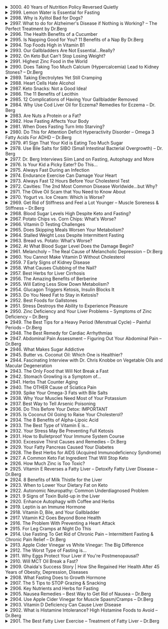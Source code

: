 <details>
<summary>3000. 40 Years of Nutrition Policy Reversed Quietly</summary><br>

<a href="https://www.youtube.com/watch?v=y_VQg6VrSKM" target="_blank">
    <img src="https://img.youtube.com/vi/y_VQg6VrSKM/maxresdefault.jpg" alt="[Youtube]" width="200">
</a>


</details>

<details>
<summary>2999. Lemon Water is Essential for Fasting</summary><br>

<a href="https://www.youtube.com/watch?v=xJ0g7HJKNgY" target="_blank">
    <img src="https://img.youtube.com/vi/xJ0g7HJKNgY/maxresdefault.jpg" alt="[Youtube]" width="200">
</a>


</details>

<details>
<summary>2998. Why is Xylitol Bad for Dogs?</summary><br>

<a href="https://www.youtube.com/watch?v=Fp7eX8yjPP4" target="_blank">
    <img src="https://img.youtube.com/vi/Fp7eX8yjPP4/maxresdefault.jpg" alt="[Youtube]" width="200">
</a>


</details>

<details>
<summary>2997. What to do for Alzheimer's Disease if Nothing is Working? – The Perfect Treatment by Dr.Berg</summary><br>

<a href="https://www.youtube.com/watch?v=Dh2mX_o9ZYQ" target="_blank">
    <img src="https://img.youtube.com/vi/Dh2mX_o9ZYQ/maxresdefault.jpg" alt="[Youtube]" width="200">
</a>


</details>

<details>
<summary>2996. The Health Benefits of a Cucumber</summary><br>

<a href="https://www.youtube.com/watch?v=KP8XipP3qTE" target="_blank">
    <img src="https://img.youtube.com/vi/KP8XipP3qTE/maxresdefault.jpg" alt="[Youtube]" width="200">
</a>


</details>

<details>
<summary>2995. Is Napping Good for You? 11 Benefits of a Nap By Dr.Berg</summary><br>

<a href="https://www.youtube.com/watch?v=xpkyh_VFCzY" target="_blank">
    <img src="https://img.youtube.com/vi/xpkyh_VFCzY/maxresdefault.jpg" alt="[Youtube]" width="200">
</a>


</details>

<details>
<summary>2994. Top Foods High in Vitamin B1</summary><br>

<a href="https://www.youtube.com/watch?v=cJ6MIiPyXZY" target="_blank">
    <img src="https://img.youtube.com/vi/cJ6MIiPyXZY/maxresdefault.jpg" alt="[Youtube]" width="200">
</a>


</details>

<details>
<summary>2993. Our Gallbladders Are Not Essential...Really?</summary><br>

<a href="https://www.youtube.com/watch?v=3fZ5QAi1iGo" target="_blank">
    <img src="https://img.youtube.com/vi/3fZ5QAi1iGo/maxresdefault.jpg" alt="[Youtube]" width="200">
</a>


</details>

<details>
<summary>2992. On Keto But Can't Stop Losing Weight?</summary><br>

<a href="https://www.youtube.com/watch?v=2cwzgl1a72E" target="_blank">
    <img src="https://img.youtube.com/vi/2cwzgl1a72E/maxresdefault.jpg" alt="[Youtube]" width="200">
</a>


</details>

<details>
<summary>2991. Highest Zinc Food in the World</summary><br>

<a href="https://www.youtube.com/watch?v=fzhbqnNiXFM" target="_blank">
    <img src="https://img.youtube.com/vi/fzhbqnNiXFM/maxresdefault.jpg" alt="[Youtube]" width="200">
</a>


</details>

<details>
<summary>2990. Does Taking Too Much Calcium (Hypercalcemia) Lead to Kidney Stones? – Dr.Berg</summary><br>

<a href="https://www.youtube.com/watch?v=3S6NTcg3bFE" target="_blank">
    <img src="https://img.youtube.com/vi/3S6NTcg3bFE/maxresdefault.jpg" alt="[Youtube]" width="200">
</a>


</details>

<details>
<summary>2989. Taking Electrolytes Yet Still Cramping</summary><br>

<a href="https://www.youtube.com/watch?v=zTvqEoeo_Qg" target="_blank">
    <img src="https://img.youtube.com/vi/zTvqEoeo_Qg/maxresdefault.jpg" alt="[Youtube]" width="200">
</a>


</details>

<details>
<summary>2988. Heart Cells Hate Alcohol</summary><br>

<a href="https://www.youtube.com/watch?v=ZvSR05wl_3g" target="_blank">
    <img src="https://img.youtube.com/vi/ZvSR05wl_3g/maxresdefault.jpg" alt="[Youtube]" width="200">
</a>


</details>

<details>
<summary>2987. Keto Snacks: Not a Good Idea!</summary><br>

<a href="https://www.youtube.com/watch?v=p3eNmkTjXOM" target="_blank">
    <img src="https://img.youtube.com/vi/p3eNmkTjXOM/maxresdefault.jpg" alt="[Youtube]" width="200">
</a>


</details>

<details>
<summary>2986. The 11 Benefits of Lecithin</summary><br>

<a href="https://www.youtube.com/watch?v=4pVEedOSXT8" target="_blank">
    <img src="https://img.youtube.com/vi/4pVEedOSXT8/maxresdefault.jpg" alt="[Youtube]" width="200">
</a>


</details>

<details>
<summary>2985. 12 Complications of Having Your Gallbladder Removed</summary><br>

<a href="https://www.youtube.com/watch?v=fCP6QxklqI4" target="_blank">
    <img src="https://img.youtube.com/vi/fCP6QxklqI4/maxresdefault.jpg" alt="[Youtube]" width="200">
</a>


</details>

<details>
<summary>2984. Why Use Cod Liver Oil for Eczema? Remedies for Eczema – Dr. Berg</summary><br>

<a href="https://www.youtube.com/watch?v=GNXIebMvPCU" target="_blank">
    <img src="https://img.youtube.com/vi/GNXIebMvPCU/maxresdefault.jpg" alt="[Youtube]" width="200">
</a>


</details>

<details>
<summary>2983. Are Nuts a Protein or a Fat?</summary><br>

<a href="https://www.youtube.com/watch?v=yN8XOUcOcXA" target="_blank">
    <img src="https://img.youtube.com/vi/yN8XOUcOcXA/maxresdefault.jpg" alt="[Youtube]" width="200">
</a>


</details>

<details>
<summary>2982. How Fasting Affects Your Body</summary><br>

<a href="https://www.youtube.com/watch?v=g-cchLeHwrM" target="_blank">
    <img src="https://img.youtube.com/vi/g-cchLeHwrM/maxresdefault.jpg" alt="[Youtube]" width="200">
</a>


</details>

<details>
<summary>2981. When Does Fasting Turn Into Starving?</summary><br>

<a href="https://www.youtube.com/watch?v=3DYFXrCYAgk" target="_blank">
    <img src="https://img.youtube.com/vi/3DYFXrCYAgk/maxresdefault.jpg" alt="[Youtube]" width="200">
</a>


</details>

<details>
<summary>2980. Do This for Attention Deficit Hyperactivity Disorder – Omega 3 Fatty Acids For ADHD – Dr.Berg</summary><br>

<a href="https://www.youtube.com/watch?v=Qf27HdWFzj0" target="_blank">
    <img src="https://img.youtube.com/vi/Qf27HdWFzj0/maxresdefault.jpg" alt="[Youtube]" width="200">
</a>


</details>

<details>
<summary>2979. #1 Sign That Your Kid is Eating Too Much Sugar</summary><br>

<a href="https://www.youtube.com/watch?v=zHq6VJ2Q7QU" target="_blank">
    <img src="https://img.youtube.com/vi/zHq6VJ2Q7QU/maxresdefault.jpg" alt="[Youtube]" width="200">
</a>


</details>

<details>
<summary>2978. Use Bile Salts for SIBO (Small Intestinal Bacterial Overgrowth) –  Dr. Berg</summary><br>

<a href="https://www.youtube.com/watch?v=GDGDC0fggKM" target="_blank">
    <img src="https://img.youtube.com/vi/GDGDC0fggKM/maxresdefault.jpg" alt="[Youtube]" width="200">
</a>


</details>

<details>
<summary>2977. Dr. Berg Interviews Siim Land on Fasting, Autophagy and More</summary><br>

<a href="https://www.youtube.com/watch?v=1k59m6gs7hU" target="_blank">
    <img src="https://img.youtube.com/vi/1k59m6gs7hU/maxresdefault.jpg" alt="[Youtube]" width="200">
</a>


</details>

<details>
<summary>2976. Is Your Kid a Picky Eater? Do This...</summary><br>

<a href="https://www.youtube.com/watch?v=BoomsBmRGbg" target="_blank">
    <img src="https://img.youtube.com/vi/BoomsBmRGbg/maxresdefault.jpg" alt="[Youtube]" width="200">
</a>


</details>

<details>
<summary>2975. Always Fast During an Infection</summary><br>

<a href="https://www.youtube.com/watch?v=qj57V3NP4Ds" target="_blank">
    <img src="https://img.youtube.com/vi/qj57V3NP4Ds/maxresdefault.jpg" alt="[Youtube]" width="200">
</a>


</details>

<details>
<summary>2974. Endurance Exercise Can Damage Your Heart</summary><br>

<a href="https://www.youtube.com/watch?v=C65f3mJIkyc" target="_blank">
    <img src="https://img.youtube.com/vi/C65f3mJIkyc/maxresdefault.jpg" alt="[Youtube]" width="200">
</a>


</details>

<details>
<summary>2973. Always Fast 12 Hours Before Your Cholesterol Test</summary><br>

<a href="https://www.youtube.com/watch?v=zCpthHQVcC8" target="_blank">
    <img src="https://img.youtube.com/vi/zCpthHQVcC8/maxresdefault.jpg" alt="[Youtube]" width="200">
</a>


</details>

<details>
<summary>2972. Cavities: The 2nd Most Common Disease Worldwide...but Why?</summary><br>

<a href="https://www.youtube.com/watch?v=I9Bz_TBvd9A" target="_blank">
    <img src="https://img.youtube.com/vi/I9Bz_TBvd9A/maxresdefault.jpg" alt="[Youtube]" width="200">
</a>


</details>

<details>
<summary>2971. The Olive Oil Scam that You Need to Know About</summary><br>

<a href="https://www.youtube.com/watch?v=7TwBxHZDAhg" target="_blank">
    <img src="https://img.youtube.com/vi/7TwBxHZDAhg/maxresdefault.jpg" alt="[Youtube]" width="200">
</a>


</details>

<details>
<summary>2970. Yogurt vs. Ice Cream: Which is Worse?</summary><br>

<a href="https://www.youtube.com/watch?v=EsyoLmUzBb0" target="_blank">
    <img src="https://img.youtube.com/vi/EsyoLmUzBb0/maxresdefault.jpg" alt="[Youtube]" width="200">
</a>


</details>

<details>
<summary>2969. Get Rid of Stiffness and Feel a Lot Younger – Muscle Soreness & Stiffness – Dr.Berg</summary><br>

<a href="https://www.youtube.com/watch?v=G_kVwG2wFWI" target="_blank">
    <img src="https://img.youtube.com/vi/G_kVwG2wFWI/maxresdefault.jpg" alt="[Youtube]" width="200">
</a>


</details>

<details>
<summary>2968. Blood Sugar Levels High Despite Keto and Fasting?</summary><br>

<a href="https://www.youtube.com/watch?v=T12v9QTVwQQ" target="_blank">
    <img src="https://img.youtube.com/vi/T12v9QTVwQQ/maxresdefault.jpg" alt="[Youtube]" width="200">
</a>


</details>

<details>
<summary>2967. Potato Chips vs. Corn Chips: What's Worse?</summary><br>

<a href="https://www.youtube.com/watch?v=87qAnrI4sAs" target="_blank">
    <img src="https://img.youtube.com/vi/87qAnrI4sAs/maxresdefault.jpg" alt="[Youtube]" width="200">
</a>


</details>

<details>
<summary>2966. Vitamin D Testing Challenges</summary><br>

<a href="https://www.youtube.com/watch?v=ZBcg6sNREXE" target="_blank">
    <img src="https://img.youtube.com/vi/ZBcg6sNREXE/maxresdefault.jpg" alt="[Youtube]" width="200">
</a>


</details>

<details>
<summary>2965. Does Skipping Meals Worsen Your Metabolism?</summary><br>

<a href="https://www.youtube.com/watch?v=rbWaj-NfbvM" target="_blank">
    <img src="https://img.youtube.com/vi/rbWaj-NfbvM/maxresdefault.jpg" alt="[Youtube]" width="200">
</a>


</details>

<details>
<summary>2964. Stalled Weight Loss Despite Intermittent Fasting</summary><br>

<a href="https://www.youtube.com/watch?v=xeNIHeD2tOg" target="_blank">
    <img src="https://img.youtube.com/vi/xeNIHeD2tOg/maxresdefault.jpg" alt="[Youtube]" width="200">
</a>


</details>

<details>
<summary>2963. Bread vs. Potato: What's Worse?</summary><br>

<a href="https://www.youtube.com/watch?v=7CUC0LAO_dk" target="_blank">
    <img src="https://img.youtube.com/vi/7CUC0LAO_dk/maxresdefault.jpg" alt="[Youtube]" width="200">
</a>


</details>

<details>
<summary>2962. At What Blood Sugar Level Does the Damage Begin?</summary><br>

<a href="https://www.youtube.com/watch?v=z-NgqqL1VP0" target="_blank">
    <img src="https://img.youtube.com/vi/z-NgqqL1VP0/maxresdefault.jpg" alt="[Youtube]" width="200">
</a>


</details>

<details>
<summary>2961. Melancholy – The Real Cause of Melancholic Depression – Dr.Berg</summary><br>

<a href="https://www.youtube.com/watch?v=lzrV24c7ew0" target="_blank">
    <img src="https://img.youtube.com/vi/lzrV24c7ew0/maxresdefault.jpg" alt="[Youtube]" width="200">
</a>


</details>

<details>
<summary>2960. You Cannot Make Vitamin D Without Cholesterol</summary><br>

<a href="https://www.youtube.com/watch?v=q82KtaQsOBA" target="_blank">
    <img src="https://img.youtube.com/vi/q82KtaQsOBA/maxresdefault.jpg" alt="[Youtube]" width="200">
</a>


</details>

<details>
<summary>2959. 7 Early Signs of Kidney Disease</summary><br>

<a href="https://www.youtube.com/watch?v=_xU_NUu3ey4" target="_blank">
    <img src="https://img.youtube.com/vi/_xU_NUu3ey4/maxresdefault.jpg" alt="[Youtube]" width="200">
</a>


</details>

<details>
<summary>2958. What Causes Clubbing of the Nail?</summary><br>

<a href="https://www.youtube.com/watch?v=mdv7FjwW13k" target="_blank">
    <img src="https://img.youtube.com/vi/mdv7FjwW13k/maxresdefault.jpg" alt="[Youtube]" width="200">
</a>


</details>

<details>
<summary>2957. Best Herbs for Liver Cirrhosis</summary><br>

<a href="https://www.youtube.com/watch?v=0p-yUAvZlSg" target="_blank">
    <img src="https://img.youtube.com/vi/0p-yUAvZlSg/maxresdefault.jpg" alt="[Youtube]" width="200">
</a>


</details>

<details>
<summary>2956. The Amazing Benefits of Berberine</summary><br>

<a href="https://www.youtube.com/watch?v=w_Su41RIJ78" target="_blank">
    <img src="https://img.youtube.com/vi/w_Su41RIJ78/maxresdefault.jpg" alt="[Youtube]" width="200">
</a>


</details>

<details>
<summary>2955. Will Eating Less Slow Down Metabolism?</summary><br>

<a href="https://www.youtube.com/watch?v=ftijsgu6yb8" target="_blank">
    <img src="https://img.youtube.com/vi/ftijsgu6yb8/maxresdefault.jpg" alt="[Youtube]" width="200">
</a>


</details>

<details>
<summary>2954. Glucagon Triggers Ketosis, Insulin Blocks It</summary><br>

<a href="https://www.youtube.com/watch?v=p4fR2U4g0u0" target="_blank">
    <img src="https://img.youtube.com/vi/p4fR2U4g0u0/maxresdefault.jpg" alt="[Youtube]" width="200">
</a>


</details>

<details>
<summary>2953. Do You Need Fat to Stay in Ketosis?</summary><br>

<a href="https://www.youtube.com/watch?v=ql_OUUnzWg4" target="_blank">
    <img src="https://img.youtube.com/vi/ql_OUUnzWg4/maxresdefault.jpg" alt="[Youtube]" width="200">
</a>


</details>

<details>
<summary>2952. Best Foods for Gallstones</summary><br>

<a href="https://www.youtube.com/watch?v=xzTp-FVPl7o" target="_blank">
    <img src="https://img.youtube.com/vi/xzTp-FVPl7o/maxresdefault.jpg" alt="[Youtube]" width="200">
</a>


</details>

<details>
<summary>2951. Stress Destroys the Ability to Experience Pleasure</summary><br>

<a href="https://www.youtube.com/watch?v=9xSeNioMQkY" target="_blank">
    <img src="https://img.youtube.com/vi/9xSeNioMQkY/maxresdefault.jpg" alt="[Youtube]" width="200">
</a>


</details>

<details>
<summary>2950. Zinc Deficiency and Your Liver Problems – Symptoms of Zinc Deficiency – Dr.Berg</summary><br>

<a href="https://www.youtube.com/watch?v=yo7IP3WpX6w" target="_blank">
    <img src="https://img.youtube.com/vi/yo7IP3WpX6w/maxresdefault.jpg" alt="[Youtube]" width="200">
</a>


</details>

<details>
<summary>2949. The Best Tips for a Heavy Period (Menstrual Cycle) – Painful Periods – Dr.Berg</summary><br>

<a href="https://www.youtube.com/watch?v=264p12zm8X0" target="_blank">
    <img src="https://img.youtube.com/vi/264p12zm8X0/maxresdefault.jpg" alt="[Youtube]" width="200">
</a>


</details>

<details>
<summary>2948. The Best Remedy for Cardiac Arrhythmias</summary><br>

<a href="https://www.youtube.com/watch?v=dcrQFs4wVOo" target="_blank">
    <img src="https://img.youtube.com/vi/dcrQFs4wVOo/maxresdefault.jpg" alt="[Youtube]" width="200">
</a>


</details>

<details>
<summary>2947. Abdominal Pain Assessment – Figuring Out Your Abdominal Pain – Dr.Berg</summary><br>

<a href="https://www.youtube.com/watch?v=waRdD_UvcNg" target="_blank">
    <img src="https://img.youtube.com/vi/waRdD_UvcNg/maxresdefault.jpg" alt="[Youtube]" width="200">
</a>


</details>

<details>
<summary>2946. What Makes Sugar Addictive</summary><br>

<a href="https://www.youtube.com/watch?v=HXtmNyNapYM" target="_blank">
    <img src="https://img.youtube.com/vi/HXtmNyNapYM/maxresdefault.jpg" alt="[Youtube]" width="200">
</a>


</details>

<details>
<summary>2945. Butter vs. Coconut Oil: Which One is Healthier?</summary><br>

<a href="https://www.youtube.com/watch?v=gdtZMA87e5E" target="_blank">
    <img src="https://img.youtube.com/vi/gdtZMA87e5E/maxresdefault.jpg" alt="[Youtube]" width="200">
</a>


</details>

<details>
<summary>2944. Fascinating Interview with Dr. Chris Knobbe on Vegetable Oils and Macular Degeneration</summary><br>

<a href="https://www.youtube.com/watch?v=bxCL2Tc9bu0" target="_blank">
    <img src="https://img.youtube.com/vi/bxCL2Tc9bu0/maxresdefault.jpg" alt="[Youtube]" width="200">
</a>


</details>

<details>
<summary>2943. The Only Food that Will Not Break a Fast</summary><br>

<a href="https://www.youtube.com/watch?v=jnZhmiz4YcY" target="_blank">
    <img src="https://img.youtube.com/vi/jnZhmiz4YcY/maxresdefault.jpg" alt="[Youtube]" width="200">
</a>


</details>

<details>
<summary>2942. Stomach Growling is a Symptom of...</summary><br>

<a href="https://www.youtube.com/watch?v=69D-bjsjUBo" target="_blank">
    <img src="https://img.youtube.com/vi/69D-bjsjUBo/maxresdefault.jpg" alt="[Youtube]" width="200">
</a>


</details>

<details>
<summary>2941. Herbs That Counter Aging</summary><br>

<a href="https://www.youtube.com/watch?v=n5En7I0zVP0" target="_blank">
    <img src="https://img.youtube.com/vi/n5En7I0zVP0/maxresdefault.jpg" alt="[Youtube]" width="200">
</a>


</details>

<details>
<summary>2940. The OTHER Cause of Sciatica Pain</summary><br>

<a href="https://www.youtube.com/watch?v=PCbBos3mzoE" target="_blank">
    <img src="https://img.youtube.com/vi/PCbBos3mzoE/maxresdefault.jpg" alt="[Youtube]" width="200">
</a>


</details>

<details>
<summary>2939. Spike Your Omega-3 Fats with Bile Salts</summary><br>

<a href="https://www.youtube.com/watch?v=RQbI4p54Cfk" target="_blank">
    <img src="https://img.youtube.com/vi/RQbI4p54Cfk/maxresdefault.jpg" alt="[Youtube]" width="200">
</a>


</details>

<details>
<summary>2938. Why Your Muscles Need Most of Your Potassium</summary><br>

<a href="https://www.youtube.com/watch?v=QB2ZpRmIfr8" target="_blank">
    <img src="https://img.youtube.com/vi/QB2ZpRmIfr8/maxresdefault.jpg" alt="[Youtube]" width="200">
</a>


</details>

<details>
<summary>2937. Best Way to Tell Arsenic Poisoning</summary><br>

<a href="https://www.youtube.com/watch?v=gzqzY69wbQ8" target="_blank">
    <img src="https://img.youtube.com/vi/gzqzY69wbQ8/maxresdefault.jpg" alt="[Youtube]" width="200">
</a>


</details>

<details>
<summary>2936. Do This Before Your Detox: IMPORTANT</summary><br>

<a href="https://www.youtube.com/watch?v=hHSvt25dj7w" target="_blank">
    <img src="https://img.youtube.com/vi/hHSvt25dj7w/maxresdefault.jpg" alt="[Youtube]" width="200">
</a>


</details>

<details>
<summary>2935. Is Coconut Oil Going to Raise Your Cholesterol?</summary><br>

<a href="https://www.youtube.com/watch?v=rSn5j4OSggI" target="_blank">
    <img src="https://img.youtube.com/vi/rSn5j4OSggI/maxresdefault.jpg" alt="[Youtube]" width="200">
</a>


</details>

<details>
<summary>2934. The 8 Benefits of Alpha-Lipoic Acid</summary><br>

<a href="https://www.youtube.com/watch?v=_Ov_qROYyMY" target="_blank">
    <img src="https://img.youtube.com/vi/_Ov_qROYyMY/maxresdefault.jpg" alt="[Youtube]" width="200">
</a>


</details>

<details>
<summary>2933. The Best Type of Vitamin E is...</summary><br>

<a href="https://www.youtube.com/watch?v=73ixhePSKeA" target="_blank">
    <img src="https://img.youtube.com/vi/73ixhePSKeA/maxresdefault.jpg" alt="[Youtube]" width="200">
</a>


</details>

<details>
<summary>2932. Your Stress May Be Preventing Full Ketosis</summary><br>

<a href="https://www.youtube.com/watch?v=_ssxVfx_W3E" target="_blank">
    <img src="https://img.youtube.com/vi/_ssxVfx_W3E/maxresdefault.jpg" alt="[Youtube]" width="200">
</a>


</details>

<details>
<summary>2931. How to Bulletproof Your Immune System Course</summary><br>

<a href="https://www.youtube.com/watch?v=RHjX7A02rqc" target="_blank">
    <img src="https://img.youtube.com/vi/RHjX7A02rqc/maxresdefault.jpg" alt="[Youtube]" width="200">
</a>


</details>

<details>
<summary>2930. Excessive Thirst Causes and Remedies – Dr.Berg</summary><br>

<a href="https://www.youtube.com/watch?v=bmwNw89bl6o" target="_blank">
    <img src="https://img.youtube.com/vi/bmwNw89bl6o/maxresdefault.jpg" alt="[Youtube]" width="200">
</a>


</details>

<details>
<summary>2929. Your Fatty Pancreas Caused Your Diabetes</summary><br>

<a href="https://www.youtube.com/watch?v=tkwdlP7CJOI" target="_blank">
    <img src="https://img.youtube.com/vi/tkwdlP7CJOI/maxresdefault.jpg" alt="[Youtube]" width="200">
</a>


</details>

<details>
<summary>2928. The Best Herbs for AIDS (Acquired Immunodeficiency Syndrome)</summary><br>

<a href="https://www.youtube.com/watch?v=HB12om9j86Y" target="_blank">
    <img src="https://img.youtube.com/vi/HB12om9j86Y/maxresdefault.jpg" alt="[Youtube]" width="200">
</a>


</details>

<details>
<summary>2927. A Common Keto Fat Ingredient That Will Stop Keto</summary><br>

<a href="https://www.youtube.com/watch?v=54CNX4Znwj0" target="_blank">
    <img src="https://img.youtube.com/vi/54CNX4Znwj0/maxresdefault.jpg" alt="[Youtube]" width="200">
</a>


</details>

<details>
<summary>2926. How Much Zinc is Too Toxic?</summary><br>

<a href="https://www.youtube.com/watch?v=tbbbY-KVrRE" target="_blank">
    <img src="https://img.youtube.com/vi/tbbbY-KVrRE/maxresdefault.jpg" alt="[Youtube]" width="200">
</a>


</details>

<details>
<summary>2925. Vitamin E Reverses a Fatty Liver – Detoxify Fatty Liver Disease – Dr.Berg</summary><br>

<a href="https://www.youtube.com/watch?v=vZRWkboolT4" target="_blank">
    <img src="https://img.youtube.com/vi/vZRWkboolT4/maxresdefault.jpg" alt="[Youtube]" width="200">
</a>


</details>

<details>
<summary>2924. 8 Benefits of Milk Thistle for the Liver</summary><br>

<a href="https://www.youtube.com/watch?v=Asv5mrxv0Ig" target="_blank">
    <img src="https://img.youtube.com/vi/Asv5mrxv0Ig/maxresdefault.jpg" alt="[Youtube]" width="200">
</a>


</details>

<details>
<summary>2923. When to Lower Your Dietary Fat on Keto</summary><br>

<a href="https://www.youtube.com/watch?v=ZzTxDaX2jgk" target="_blank">
    <img src="https://img.youtube.com/vi/ZzTxDaX2jgk/maxresdefault.jpg" alt="[Youtube]" width="200">
</a>


</details>

<details>
<summary>2922. Autonomic Neuropathy: Common Underdiagnosed Problem</summary><br>

<a href="https://www.youtube.com/watch?v=oyetHtHIWx8" target="_blank">
    <img src="https://img.youtube.com/vi/oyetHtHIWx8/maxresdefault.jpg" alt="[Youtube]" width="200">
</a>


</details>

<details>
<summary>2921. 9 Signs of Toxin Build-up in the Liver</summary><br>

<a href="https://www.youtube.com/watch?v=0liyz4vpksU" target="_blank">
    <img src="https://img.youtube.com/vi/0liyz4vpksU/maxresdefault.jpg" alt="[Youtube]" width="200">
</a>


</details>

<details>
<summary>2920. Enhance Autophagy with Coffee and Herbs</summary><br>

<a href="https://www.youtube.com/watch?v=VO9o_7z1kEQ" target="_blank">
    <img src="https://img.youtube.com/vi/VO9o_7z1kEQ/maxresdefault.jpg" alt="[Youtube]" width="200">
</a>


</details>

<details>
<summary>2919. Leptin is an Immune Hormone</summary><br>

<a href="https://www.youtube.com/watch?v=ioiR1XqA55U" target="_blank">
    <img src="https://img.youtube.com/vi/ioiR1XqA55U/maxresdefault.jpg" alt="[Youtube]" width="200">
</a>


</details>

<details>
<summary>2918. Vitamin D, Bile, and Your Gallbladder</summary><br>

<a href="https://www.youtube.com/watch?v=2xY7Yxus8JU" target="_blank">
    <img src="https://img.youtube.com/vi/2xY7Yxus8JU/maxresdefault.jpg" alt="[Youtube]" width="200">
</a>


</details>

<details>
<summary>2917. Vitamin K2 Goes Beyond Bone Health</summary><br>

<a href="https://www.youtube.com/watch?v=nmPJivMOvAM" target="_blank">
    <img src="https://img.youtube.com/vi/nmPJivMOvAM/maxresdefault.jpg" alt="[Youtube]" width="200">
</a>


</details>

<details>
<summary>2916. The Problem With Preventing a Heart Attack</summary><br>

<a href="https://www.youtube.com/watch?v=ORIg8qCgdX8" target="_blank">
    <img src="https://img.youtube.com/vi/ORIg8qCgdX8/maxresdefault.jpg" alt="[Youtube]" width="200">
</a>


</details>

<details>
<summary>2915. For Leg Cramps at Night Do This</summary><br>

<a href="https://www.youtube.com/watch?v=d1hUwj0Iops" target="_blank">
    <img src="https://img.youtube.com/vi/d1hUwj0Iops/maxresdefault.jpg" alt="[Youtube]" width="200">
</a>


</details>

<details>
<summary>2914. Use Fasting To Get Rid of Chronic Pain – Intermittent Fasting & Chronic Pain Relief – Dr.Berg</summary><br>

<a href="https://www.youtube.com/watch?v=08HdsSlWuhs" target="_blank">
    <img src="https://img.youtube.com/vi/08HdsSlWuhs/maxresdefault.jpg" alt="[Youtube]" width="200">
</a>


</details>

<details>
<summary>2913. Apple Cider Vinegar vs White Vinegar: The Big Difference</summary><br>

<a href="https://www.youtube.com/watch?v=yZC50UGsoN4" target="_blank">
    <img src="https://img.youtube.com/vi/yZC50UGsoN4/maxresdefault.jpg" alt="[Youtube]" width="200">
</a>


</details>

<details>
<summary>2912. The Worst Type of Fasting is...</summary><br>

<a href="https://www.youtube.com/watch?v=LhKNMUTGwNE" target="_blank">
    <img src="https://img.youtube.com/vi/LhKNMUTGwNE/maxresdefault.jpg" alt="[Youtube]" width="200">
</a>


</details>

<details>
<summary>2911. Why Eggs Protect Your Liver if You're Postmenopausal?</summary><br>

<a href="https://www.youtube.com/watch?v=ZomvKGvaIgQ" target="_blank">
    <img src="https://img.youtube.com/vi/ZomvKGvaIgQ/maxresdefault.jpg" alt="[Youtube]" width="200">
</a>


</details>

<details>
<summary>2910. Will MCT Oil Break a Fast?</summary><br>

<a href="https://www.youtube.com/watch?v=YI6xT4rcI2k" target="_blank">
    <img src="https://img.youtube.com/vi/YI6xT4rcI2k/maxresdefault.jpg" alt="[Youtube]" width="200">
</a>


</details>

<details>
<summary>2909. Ghaida's Success Story | How She Regained Her Health After 45 Years of Obesity, Depression, Diseases</summary><br>

<a href="https://www.youtube.com/watch?v=02o135UdS-A" target="_blank">
    <img src="https://img.youtube.com/vi/02o135UdS-A/maxresdefault.jpg" alt="[Youtube]" width="200">
</a>


</details>

<details>
<summary>2908. What Fasting Does to Growth Hormone</summary><br>

<a href="https://www.youtube.com/watch?v=ucPymf2kWOA" target="_blank">
    <img src="https://img.youtube.com/vi/ucPymf2kWOA/maxresdefault.jpg" alt="[Youtube]" width="200">
</a>


</details>

<details>
<summary>2907. The 5 Tips to STOP Grazing & Snacking</summary><br>

<a href="https://www.youtube.com/watch?v=2qyq8eE3_ZQ" target="_blank">
    <img src="https://img.youtube.com/vi/2qyq8eE3_ZQ/maxresdefault.jpg" alt="[Youtube]" width="200">
</a>


</details>

<details>
<summary>2906. Key Nutrients and Herbs for Fasting</summary><br>

<a href="https://www.youtube.com/watch?v=KiA3VaELuQc" target="_blank">
    <img src="https://img.youtube.com/vi/KiA3VaELuQc/maxresdefault.jpg" alt="[Youtube]" width="200">
</a>


</details>

<details>
<summary>2905. Nausea Remedies – Best Way to Get Rid of Nausea – Dr.Berg</summary><br>

<a href="https://www.youtube.com/watch?v=kutmypUbuqE" target="_blank">
    <img src="https://img.youtube.com/vi/kutmypUbuqE/maxresdefault.jpg" alt="[Youtube]" width="200">
</a>


</details>

<details>
<summary>2904. Use Apple Cider Vinegar for Muscle Spasm/Cramps – Dr.Berg</summary><br>

<a href="https://www.youtube.com/watch?v=89W3Ak7M2JY" target="_blank">
    <img src="https://img.youtube.com/vi/89W3Ak7M2JY/maxresdefault.jpg" alt="[Youtube]" width="200">
</a>


</details>

<details>
<summary>2903. Vitamin D Deficiency Can Cause Liver Disease</summary><br>

<a href="https://www.youtube.com/watch?v=b-YazbTc9Z8" target="_blank">
    <img src="https://img.youtube.com/vi/b-YazbTc9Z8/maxresdefault.jpg" alt="[Youtube]" width="200">
</a>


</details>

<details>
<summary>2902. What is Histamine Intolerance? High Histamine Foods to Avoid – Dr.Berg</summary><br>

<a href="https://www.youtube.com/watch?v=Sk8VdjeZZio" target="_blank">
    <img src="https://img.youtube.com/vi/Sk8VdjeZZio/maxresdefault.jpg" alt="[Youtube]" width="200">
</a>


</details>

<details>
<summary>2901. The Best Fatty Liver Exercise – Treatment of Fatty Liver – Dr.Berg</summary><br>

<a href="https://www.youtube.com/watch?v=mLpd2ubu3og" target="_blank">
    <img src="https://img.youtube.com/vi/mLpd2ubu3og/maxresdefault.jpg" alt="[Youtube]" width="200">
</a>


</details>

